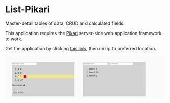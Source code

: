 # List-Pikari
Master-detail tables of data, CRUD and calculated fields.

This application requires the [Pikari](https://github.com/olliNiinivaara/Pikari/) server-side web application framework to work.

Get the application by clicking [this link](https://github.com/olliNiinivaara/Link-Pikari/raw/master/dist/listpikari.zip), then unzip to preferred location.

![pic](https://raw.githubusercontent.com/olliNiinivaara/List-Pikari/master/pic.png)
